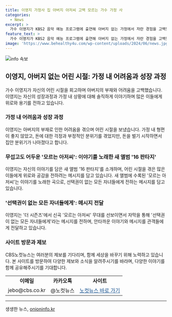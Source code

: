 ```yaml
---
title: 이영지 가정사 집 아버지 아저씨 고백 모르는 가수 가정 사
categories:
  - News
excerpt: >
  가수 이영지가 KBS2 음악 예능 프로그램에 출연해 아버지 없는 가정에서 자란 경험을 고백했다. 새 앨범 수록곡 모르는 아저씨를 통해 아버지의 부재에 대한 감정을 담아냈으며, 어릴 적 가정의 어려움을 이야기하기도 했다. 또한, 자신의 성장과 가정 분위기에 대한 변화를 언급하며, 무대에서 선택권이 없는 모든 자녀들에게라는 메시지를 전달하기도 했다. 이와 같은 이야기로 이야기하는 이영지의 새 앨범과 이야기에 더 깊은 관심을 갖게된다.
feature_text: >
  가수 이영지가 KBS2 음악 예능 프로그램에 출연해 아버지 없는 가정에서 자란 경험을 고백했다. 새 앨범 수록곡 모르는 아저씨를 통해 아버지의 부재에 대한 감정을 담아냈으며, 어릴 적 가정의 어려움을 이야기하기도 했다. 또한, 자신의 성장과 가정 분위기에 대한 변화를 언급하며, 무대에서 선택권이 없는 모든 자녀들에게라는 메시지를 전달하기도 했다. 이와 같은 이야기로 이야기하는 이영지의 새 앨범과 이야기에 더 깊은 관심을 갖게된다.
image: 'https://www.behealthy4u.com/wp-content/uploads/2024/06/news.jpg'
---
```


<p><img src="https://www.behealthy4u.com/wp-content/uploads/2024/06/news.jpg" alt="info 속보" /></p>

<h2 data-ke-size="size26">이영지, 아버지 없는 어린 시절: 가정 내 어려움과 성장 과정</h2>

<p data-ke-size="size16">가수 이영지가 자신의 어린 시절을 회고하며 아버지의 부재와 어려움을 고백했습니다. 이영지는 자신의 성장과정과 가정 내 상황에 대해 솔직하게 이야기하며 많은 이들에게 위로와 용기를 전하고 있습니다.</p>

<h3><b>가정 내 어려움과 성장 과정</b></h3>

<p data-ke-size="size16">이영지는 아버지의 부재로 인한 어려움을 겪으며 어린 시절을 보냈습니다. 가정 내 형편이 좋지 않았고, 돈에 대한 걱정과 부정적인 분위기를 겪었지만, 돈을 벌기 시작하면서 집안 분위기가 나아졌다고 합니다.</p>

<h3><b>무섭고도 어두운 '모르는 아저씨': 이야기를 노래한 새 앨범 '16 판타지'</b></h3>

<p data-ke-size="size16">이영지는 자신의 이야기를 담은 새 앨범 '16 판타지'를 소개하며, 어린 시절을 겪은 많은 이들에게 위로와 공감을 전하려는 메시지를 담고 있습니다. 새 앨범에 수록된 '모르는 아저씨'는 이야기를 노래한 곡으로, 선택권이 없는 모든 자녀들에게 전하는 메시지를 담고 있습니다.</p>

<h3><b>'선택권이 없는 모든 자녀들에게': 메시지 전달</b></h3>

<p data-ke-size="size16">이영지는 '더 시즌즈'에서 신곡 '모르는 아저씨' 무대를 선보이면서 자막을 통해 '선택권이 없는 모든 자녀들에게'라는 메시지를 전하며, 안타까운 이야기와 메시지를 관객들에게 전달하고 있습니다.</p>

<h3><b>사이트 방문과 제보</b></h3>

<p data-ke-size="size16">CBS노컷뉴스는 여러분의 제보를 기다리며, 함께 세상을 바꾸기 위해 노력하고 있습니다. 본 사이트를 방문하여 다양한 제보와 소식을 알려주시기를 바라며, 다양한 이야기를 함께 공유해주시기를 기대합니다.</p>

<table>
  <tr>
    <td style="text-align: center; height: 17px;"><b>이메일</b></td>
    <td style="text-align: center; height: 17px;"><b>카카오톡</b></td>
    <td style="text-align: center; height: 17px;"><b>사이트</b></td>
  </tr>
  <tr>
    <td style="text-align: center; height: 17px;">jebo@cbs.co.kr</td>
    <td style="text-align: center; height: 17px;">@노컷뉴스</td>
    <td style="text-align: center; height: 17px;"><a href="https://url.kr/b71afn" target="_blank" style="color: #1a5490;">노컷뉴스 바로 가기</a></td>
  </tr>
</table>

<hr>
생생한 뉴스, <a href="https://onioninfo.kr" rel="dofollow">onioninfo.kr</a>


